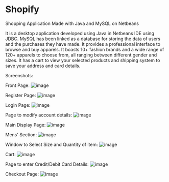 # Shopify
Shopping Application
Made with Java and MySQL on Netbeans

It is a desktop application developed using Java in Netbeans IDE using JDBC. MySQL has been linked as a database for storing the data of users and the purchases they have made. It provides a professional interface to browse and buy apparels. It boasts 10+ fashion brands and a wide range of 120+ apparels to choose from, all ranging between different gender and sizes. It has a cart to view your selected products and shipping system to save your address and card details.

Screenshots:


Front Page:
![image](https://user-images.githubusercontent.com/81905343/182011564-b4a56be4-3ada-47eb-ad50-9b243bdf6cc5.png)

Register Page:
![image](https://user-images.githubusercontent.com/81905343/182011753-e9ab90fb-2a28-4db7-a419-ab728e650d6e.png)

Login Page:
![image](https://user-images.githubusercontent.com/81905343/182012279-a4a4f080-50cf-48b2-bae0-2b70383cfd37.png)

Page to modify account details:
![image](https://user-images.githubusercontent.com/81905343/182011810-210af37d-0f5e-4b05-870f-81f3ba05615f.png)

Main Display Page:
![image](https://user-images.githubusercontent.com/81905343/182011849-2490323d-3b47-4b12-b772-0231f7b4e16b.png)

Mens' Section:
![image](https://user-images.githubusercontent.com/81905343/182011860-79972536-3295-4766-a13a-2fa7d4479ca3.png)

Window to Select Size and Quantity of item:
![image](https://user-images.githubusercontent.com/81905343/182011896-d35d0da4-2ca3-402e-9548-4a4169ce3f04.png)

Cart:
![image](https://user-images.githubusercontent.com/81905343/182011970-06331d32-5961-41ac-ad2c-4f2ae28b4dc1.png)

Page to enter Credit/Debit Card Details:
![image](https://user-images.githubusercontent.com/81905343/182012137-1c2eda3c-95a8-4f6c-a4df-96d69e4d6448.png)

Checkout Page:
![image](https://user-images.githubusercontent.com/81905343/182012326-4c53d295-3f11-4490-8c57-76986d6e1cbb.png)


